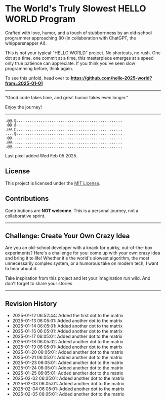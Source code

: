 # The World's Truly Slowest HELLO WORLD Program

Crafted with love, humor, and a touch of stubbornness by an old-school programmer approaching 80 (in collaboration with ChatGPT, the whippersnapper AI).

This is not your typical "HELLO WORLD" project. No shortcuts, no rush. One dot at a time, one commit at a time, this masterpiece emerges at a speed only true patience can appreciate. If you think you've seen slow programming before, think again.

To see this unfold, head over to **https://github.com/hello-2025-world?from=2025-01-01**

---

"Good code takes time, and great humor takes even longer."

Enjoy the journey!

---
```raw
.@@.@................................................
.@@.@................................................
.@@.@................................................
....@................................................
.@@..................................................
.@@..................................................
.@@..................................................
```
Last pixel added Wed Feb 05 2025.

## License

This project is licensed under the [MIT License](https://opensource.org/licenses/MIT).

## Contributions

Contributions are **NOT welcome**. This is a personal journey, not a collaborative sprint.

---

## Challenge: Create Your Own Crazy Idea

Are you an old-school developer with a knack for quirky, out-of-the-box experiments? Here's a challenge for you: come up with your own crazy idea and bring it to life! Whether it's the world's slowest algorithm, the most unnecessarily complex system, or a humorous take on modern tech, I want to hear about it.

Take inspiration from this project and let your imagination run wild. And don't forget to share your stories.

---

## Revision History

- 2025-01-12 06:52:44: Added the first dot to the matrix
- 2025-01-13 06:05:01: Added another dot to the matrix
- 2025-01-14 06:05:01: Added another dot to the matrix
- 2025-01-16 06:05:01: Added another dot to the matrix
- 2025-01-17 06:05:01: Added another dot to the matrix
- 2025-01-18 06:05:02: Added another dot to the matrix
- 2025-01-19 06:05:01: Added another dot to the matrix
- 2025-01-20 06:05:01: Added another dot to the matrix
- 2025-01-21 06:05:01: Added another dot to the matrix
- 2025-01-23 06:05:01: Added another dot to the matrix
- 2025-01-24 06:05:01: Added another dot to the matrix
- 2025-01-25 06:05:01: Added another dot to the matrix
- 2025-02-02 06:05:01: Added another dot to the matrix
- 2025-02-03 06:05:01: Added another dot to the matrix
- 2025-02-04 06:05:01: Added another dot to the matrix
- 2025-02-05 06:05:01: Added another dot to the matrix
